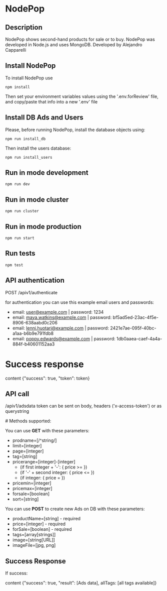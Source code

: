 # NodePop

## Description

NodePop shows second-hand products for sale or to buy. 
NodePop was developed in Node.js and uses MongoDB.
Developed by Alejandro Capparelli

## Install NodePop

To install NodePop use 
```
npm install
```

Then set your environment variables values using the '.env.forReview' file, and copy/paste that info into a new '.env' file

## Install DB Ads and Users

Please, before running NodePop, install the database objects using:

```
npm run install_db
```

Then install the users database:

```
npm run install_users
```

## Run in mode development

```
npm run dev
```

## Run in mode cluster

```
npm run cluster
```

## Run in mode production

```
npm run start
```

## Run tests
```
npm test
```

## API authentication

POST    /apiv1/authenticate

for authentication you can use this example email users and passwords:

* email: user@example.com | password: 1234
* email: maya.watkins@example.com | password: bf5ad5ed-23ac-4f5e-8906-638aabd0c206
* email: lenni.huotari@example.com | password: 2421e7ae-095f-40bc-a1aa-b6b9e791fdb8
* email: poppy.edwards@example.com | password: 1db0aaea-caef-4a4a-884f-b40601152aa3

# Success response 

content {"success": true, "token": token}

## API call

/apiv1/adsdata
token can be sent on body, headers ('x-access-token') or as querystring

# Methods supported:

You can use **GET** with these parameters:

* prodname=[/^string/]
* limit=[integer]
* page=[integer]
* tag=[string]
* pricerange=[integer]-[integer] 
  * (if first integer + '-': { price >= })
  * (if '-' + second integer: { price <= })
  * (if integer: { price = })
* pricemin=[integer]
* pricemax=[integer]
* forsale=[boolean]
* sort=[string]

You can use **POST** to create new Ads on DB with these parameters:

* productName=[string] - required
* price=[integer] - required
* forSale=[boolean] - required
* tags=[array[strings]]
* image=[string[URL]]
* imageFile=[jpg, png]

## Success Response

If success:

content {"success": true, "result": [Ads data], allTags: [all tags available]}